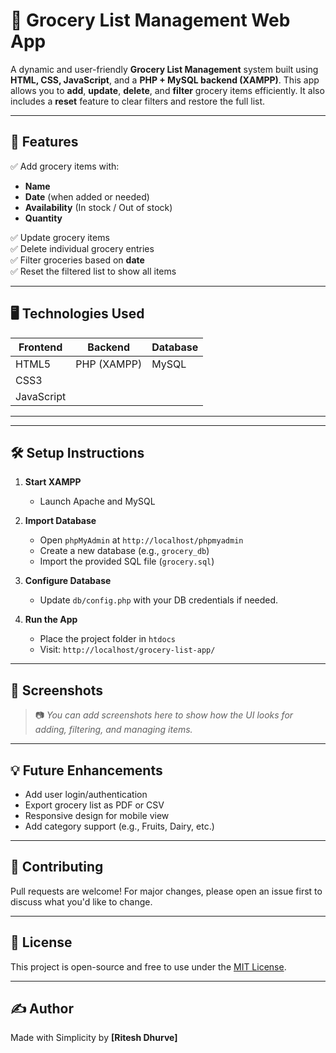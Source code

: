 # 🛒 Grocery List Management Web App

A dynamic and user-friendly **Grocery List Management** system built using **HTML, CSS, JavaScript**, and a **PHP + MySQL backend (XAMPP)**. This app allows you to **add**, **update**, **delete**, and **filter** grocery items efficiently. It also includes a **reset** feature to clear filters and restore the full list.

---

## 🚀 Features

✅ Add grocery items with:
- **Name**
- **Date** (when added or needed)
- **Availability** (In stock / Out of stock)
- **Quantity**

✅ Update grocery items  
✅ Delete individual grocery entries  
✅ Filter groceries based on **date**  
✅ Reset the filtered list to show all items  

---

## 🖥️ Technologies Used

| Frontend     | Backend        | Database |
|--------------|----------------|----------|
| HTML5        | PHP (XAMPP)     | MySQL    |
| CSS3         |                |          |
| JavaScript   |                |          |

---


---

## 🛠️ Setup Instructions

1. **Start XAMPP**
   - Launch Apache and MySQL

2. **Import Database**
   - Open `phpMyAdmin` at `http://localhost/phpmyadmin`
   - Create a new database (e.g., `grocery_db`)
   - Import the provided SQL file (`grocery.sql`)

3. **Configure Database**
   - Update `db/config.php` with your DB credentials if needed.

4. **Run the App**
   - Place the project folder in `htdocs`
   - Visit: `http://localhost/grocery-list-app/`

---

## 📸 Screenshots

> 📷 _You can add screenshots here to show how the UI looks for adding, filtering, and managing items._

---

## 💡 Future Enhancements

- Add user login/authentication
- Export grocery list as PDF or CSV
- Responsive design for mobile view
- Add category support (e.g., Fruits, Dairy, etc.)

---

## 🙌 Contributing

Pull requests are welcome! For major changes, please open an issue first to discuss what you'd like to change.

---

## 📃 License

This project is open-source and free to use under the [MIT License](LICENSE).

---

## ✍️ Author

Made with Simplicity by **[Ritesh Dhurve]**



